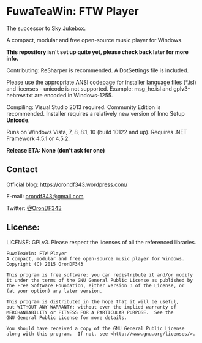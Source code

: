 FuwaTeaWin: FTW Player
======================

The successor to [Sky Jukebox](https://github.com/OronDF343/Sky-Jukebox).

A compact, modular and free open-source music player for Windows.

**This repository isn't set up quite yet, please check back later for more info.**

Contributing: ReSharper is recommended. A DotSettings file is included.

Please use the appropriate ANSI codepage for installer language files (*.isl) and licenses - unicode is not supported.
Example: msg_he.isl and gplv3-hebrew.txt are encoded in Windows-1255.

Compiling: Visual Studio 2013 required. Community Edition is recommended. Installer requires a relatively new version of Inno Setup **Unicode**.

Runs on Windows Vista, 7, 8, 8.1, 10 (build 10122 and up). Requires .NET Framework 4.5.1 or 4.5.2.

**Release ETA: None (don't ask for one)**

Contact
-------

Official blog: https://orondf343.wordpress.com/

E-mail: orondf343@gmail.com

Twitter: [@OronDF343](https://twitter.com/OronDF343)

License:
--------

LICENSE: GPLv3.
Please respect the licenses of all the referenced libraries.

    FuwaTeaWin: FTW Player
    A compact, modular and free open-source music player for Windows.
    Copyright (C) 2015 OronDF343

    This program is free software: you can redistribute it and/or modify
    it under the terms of the GNU General Public License as published by
    the Free Software Foundation, either version 3 of the License, or
    (at your option) any later version.

    This program is distributed in the hope that it will be useful,
    but WITHOUT ANY WARRANTY; without even the implied warranty of
    MERCHANTABILITY or FITNESS FOR A PARTICULAR PURPOSE.  See the
    GNU General Public License for more details.

    You should have received a copy of the GNU General Public License
    along with this program.  If not, see <http://www.gnu.org/licenses/>.
